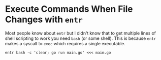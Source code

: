 # Execute Commands When File Changes with `entr`

Most people know about `entr` but I didn't know that to get multiple
lines of shell scripting to work you need `bash` (or some shell). This
is because `entr` makes a syscall to `exec` which requires a single
executable.

```
entr bash -c 'clear; go run main.go' <<< main.go
```
